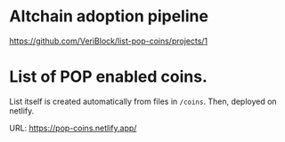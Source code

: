 # Altchain adoption pipeline

https://github.com/VeriBlock/list-pop-coins/projects/1

# List of POP enabled coins.

List itself is created automatically from files in `/coins`. Then, deployed on netlify.

URL: https://pop-coins.netlify.app/
